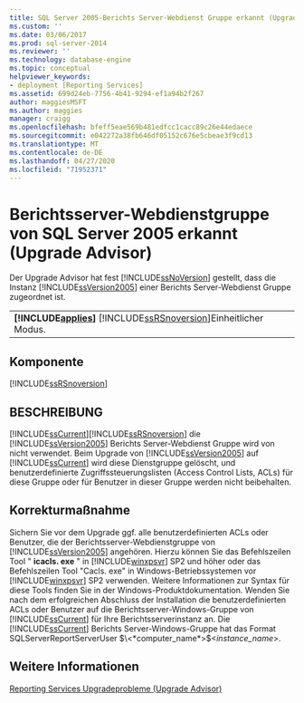 ```yaml
---
title: SQL Server 2005-Berichts Server-Webdienst Gruppe erkannt (Upgrade Advisor) | Microsoft-Dokumentation
ms.custom: ''
ms.date: 03/06/2017
ms.prod: sql-server-2014
ms.reviewer: ''
ms.technology: database-engine
ms.topic: conceptual
helpviewer_keywords:
- deployment [Reporting Services]
ms.assetid: 699d24eb-7756-4b41-9294-ef1a94b2f267
author: maggiesMSFT
ms.author: maggies
manager: craigg
ms.openlocfilehash: bfeff5eae569b481edfcc1cacc89c26e44edaece
ms.sourcegitcommit: e042272a38fb646df05152c676e5cbeae3f9cd13
ms.translationtype: MT
ms.contentlocale: de-DE
ms.lasthandoff: 04/27/2020
ms.locfileid: "71952371"
---
```

# <a name="sql-server-2005-report-server-web-service-group-detected-upgrade-advisor"></a>Berichtsserver-Webdienstgruppe von SQL Server 2005 erkannt (Upgrade Advisor)
  Der Upgrade Advisor hat fest [!INCLUDE[ssNoVersion](../../includes/ssnoversion-md.md)] gestellt, dass die Instanz [!INCLUDE[ssVersion2005](../../includes/ssversion2005-md.md)] einer Berichts Server-Webdienst Gruppe zugeordnet ist.  
  
||  
|-|  
|**[!INCLUDE[applies](../../includes/applies-md.md)]**  [!INCLUDE[ssRSnoversion](../../includes/ssrsnoversion-md.md)]Einheitlicher Modus.|  
  
## <a name="component"></a>Komponente  
 [!INCLUDE[ssRSnoversion](../../includes/ssrsnoversion-md.md)]  
  
## <a name="description"></a>BESCHREIBUNG  
 [!INCLUDE[ssCurrent](../../includes/sscurrent-md.md)][!INCLUDE[ssRSnoversion](../../includes/ssrsnoversion-md.md)] die [!INCLUDE[ssVersion2005](../../includes/ssversion2005-md.md)] Berichts Server-Webdienst Gruppe wird von nicht verwendet. Beim Upgrade von [!INCLUDE[ssVersion2005](../../includes/ssversion2005-md.md)] auf [!INCLUDE[ssCurrent](../../includes/sscurrent-md.md)] wird diese Dienstgruppe gelöscht, und benutzerdefinierte Zugriffssteuerungslisten (Access Control Lists, ACLs) für diese Gruppe oder für Benutzer in dieser Gruppe werden nicht beibehalten.  
  
## <a name="corrective-action"></a>Korrekturmaßnahme  
 Sichern Sie vor dem Upgrade ggf. alle benutzerdefinierten ACLs oder Benutzer, die der Berichtsserver-Webdienstgruppe von [!INCLUDE[ssVersion2005](../../includes/ssversion2005-md.md)] angehören. Hierzu können Sie das Befehlszeilen Tool " **icacls. exe** " in [!INCLUDE[winxpsvr](../../includes/winxpsvr-md.md)] SP2 und höher oder das Befehlszeilen Tool "Cacls. exe" in Windows-Betriebssystemen vor [!INCLUDE[winxpsvr](../../includes/winxpsvr-md.md)] SP2 verwenden. Weitere Informationen zur Syntax für diese Tools finden Sie in der Windows-Produktdokumentation. Wenden Sie nach dem erfolgreichen Abschluss der Installation die benutzerdefinierten ACLs oder Benutzer auf die Berichtsserver-Windows-Gruppe von [!INCLUDE[ssCurrent](../../includes/sscurrent-md.md)] für Ihre Berichtsserverinstanz an. Die [!INCLUDE[ssCurrent](../../includes/sscurrent-md.md)] Berichts Server-Windows-Gruppe hat das Format SQLServerReportServerUser $\<*computer_name*>$\<*instance_name*>.  
  
## <a name="see-also"></a>Weitere Informationen  
 [Reporting Services Upgradeprobleme &#40;Upgrade Advisor&#41;](../../../2014/sql-server/install/reporting-services-upgrade-issues-upgrade-advisor.md)  
  
  
